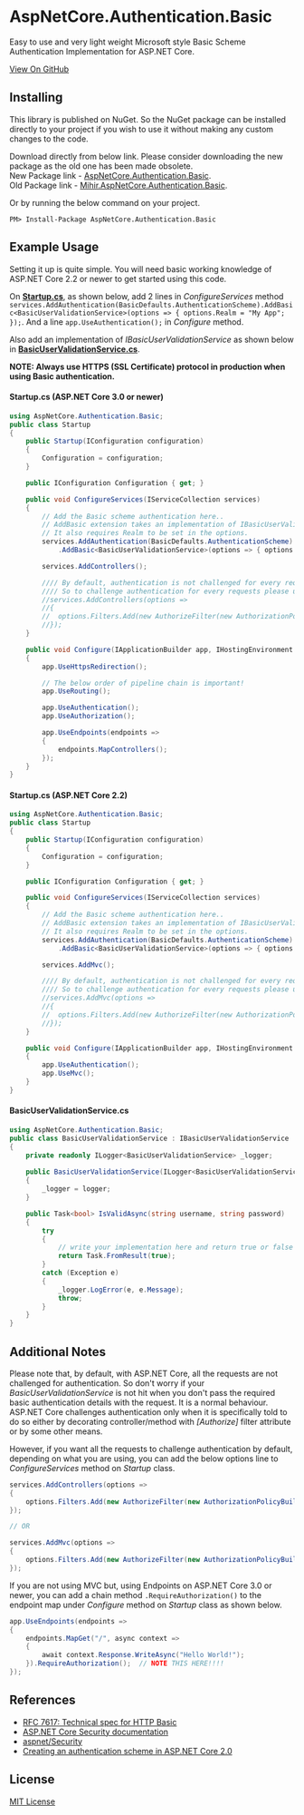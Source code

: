 # AspNetCore.Authentication.Basic
Easy to use and very light weight Microsoft style Basic Scheme Authentication Implementation for ASP.NET Core.

[View On GitHub](https://github.com/mihirdilip/aspnetcore-authentication-basic)

## Installing
This library is published on NuGet. So the NuGet package can be installed directly to your project if you wish to use it without making any custom changes to the code.

Download directly from below link. Please consider downloading the new package as the old one has been made obsolete.  
New Package link - [AspNetCore.Authentication.Basic](https://www.nuget.org/packages/AspNetCore.Authentication.Basic).  
Old Package link - [Mihir.AspNetCore.Authentication.Basic](https://www.nuget.org/packages/Mihir.AspNetCore.Authentication.Basic).  

Or by running the below command on your project.

```
PM> Install-Package AspNetCore.Authentication.Basic
```

## Example Usage

Setting it up is quite simple. You will need basic working knowledge of ASP.NET Core 2.2 or newer to get started using this code.

On [**Startup.cs**](#startupcs), as shown below, add 2 lines in *ConfigureServices* method `services.AddAuthentication(BasicDefaults.AuthenticationScheme).AddBasic<BasicUserValidationService>(options => { options.Realm = "My App"; });`. And a line `app.UseAuthentication();` in *Configure* method.

Also add an implementation of *IBasicUserValidationService* as shown below in [**BasicUserValidationService.cs**](#basicuservalidationservicecs).

**NOTE: Always use HTTPS (SSL Certificate) protocol in production when using Basic authentication.**

#### Startup.cs (ASP.NET Core 3.0 or newer)

```C#
using AspNetCore.Authentication.Basic;
public class Startup
{
	public Startup(IConfiguration configuration)
	{
		Configuration = configuration;
	}

	public IConfiguration Configuration { get; }

	public void ConfigureServices(IServiceCollection services)
	{
		// Add the Basic scheme authentication here..
		// AddBasic extension takes an implementation of IBasicUserValidationService for validating the username and password. 
		// It also requires Realm to be set in the options.
		services.AddAuthentication(BasicDefaults.AuthenticationScheme)
			.AddBasic<BasicUserValidationService>(options => { options.Realm = "My App"; });

		services.AddControllers();

		//// By default, authentication is not challenged for every request which is ASP.NET Core's default intended behaviour.
		//// So to challenge authentication for every requests please use below option instead of above services.AddControllers().
		//services.AddControllers(options => 
		//{
		//	options.Filters.Add(new AuthorizeFilter(new AuthorizationPolicyBuilder().RequireAuthenticatedUser().Build()));
		//});
	}

	public void Configure(IApplicationBuilder app, IHostingEnvironment env)
	{
		app.UseHttpsRedirection();

		// The below order of pipeline chain is important!
		app.UseRouting();

		app.UseAuthentication();
		app.UseAuthorization();

		app.UseEndpoints(endpoints =>
		{
			endpoints.MapControllers();
		});
	}
}
```

#### Startup.cs (ASP.NET Core 2.2)

```C#
using AspNetCore.Authentication.Basic;
public class Startup
{
	public Startup(IConfiguration configuration)
	{
		Configuration = configuration;
	}

	public IConfiguration Configuration { get; }

	public void ConfigureServices(IServiceCollection services)
	{
		// Add the Basic scheme authentication here..
		// AddBasic extension takes an implementation of IBasicUserValidationService for validating the username and password. 
		// It also requires Realm to be set in the options.
		services.AddAuthentication(BasicDefaults.AuthenticationScheme)
			.AddBasic<BasicUserValidationService>(options => { options.Realm = "My App"; });

		services.AddMvc();

		//// By default, authentication is not challenged for every request which is ASP.NET Core's default intended behaviour.
		//// So to challenge authentication for every requests please use below option instead of above services.AddMvc().
		//services.AddMvc(options => 
		//{
		//	options.Filters.Add(new AuthorizeFilter(new AuthorizationPolicyBuilder().RequireAuthenticatedUser().Build()));
		//});
	}

	public void Configure(IApplicationBuilder app, IHostingEnvironment env)
	{
		app.UseAuthentication();
		app.UseMvc();
	}
}
```

#### BasicUserValidationService.cs
```C#
using AspNetCore.Authentication.Basic;
public class BasicUserValidationService : IBasicUserValidationService
{
	private readonly ILogger<BasicUserValidationService> _logger;
	
	public BasicUserValidationService(ILogger<BasicUserValidationService> logger)
	{
		_logger = logger;
	}

	public Task<bool> IsValidAsync(string username, string password)
	{
		try
		{
			// write your implementation here and return true or false depending on the validation..
			return Task.FromResult(true);
		}
		catch (Exception e)
		{
			_logger.LogError(e, e.Message);
			throw;
		}
	}
}
```
 
## Additional Notes
Please note that, by default, with ASP.NET Core, all the requests are not challenged for authentication. So don't worry if your *BasicUserValidationService* is not hit when you don't pass the required basic authentication details with the request. It is a normal behaviour. ASP.NET Core challenges authentication only when it is specifically told to do so either by decorating controller/method with *[Authorize]* filter attribute or by some other means. 

However, if you want all the requests to challenge authentication by default, depending on what you are using, you can add the below options line to *ConfigureServices* method on *Startup* class.

```C#
services.AddControllers(options => 
{ 
    options.Filters.Add(new AuthorizeFilter(new AuthorizationPolicyBuilder().RequireAuthenticatedUser().Build()));
});

// OR

services.AddMvc(options => 
{
    options.Filters.Add(new AuthorizeFilter(new AuthorizationPolicyBuilder().RequireAuthenticatedUser().Build()));
});
```
  
If you are not using MVC but, using Endpoints on ASP.NET Core 3.0 or newer, you can add a chain method `.RequireAuthorization()` to the endpoint map under *Configure* method on *Startup* class as shown below.

```C#
app.UseEndpoints(endpoints =>
{
    endpoints.MapGet("/", async context =>
    {
        await context.Response.WriteAsync("Hello World!");
    }).RequireAuthorization();  // NOTE THIS HERE!!!! 
});
``` 

## References
- [RFC 7617: Technical spec for HTTP Basic](https://tools.ietf.org/html/rfc7617)
- [ASP.NET Core Security documentation](https://docs.microsoft.com/en-us/aspnet/core/security)
- [aspnet/Security](https://github.com/dotnet/aspnetcore/tree/master/src/Security)
- [Creating an authentication scheme in ASP.NET Core 2.0](https://joonasw.net/view/creating-auth-scheme-in-aspnet-core-2)

## License
[MIT License](https://github.com/mihirdilip/aspnetcore-authentication-basic/blob/master/LICENSE.txt)
